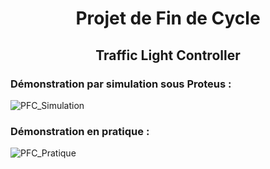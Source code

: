 


<h1 align="center">Projet de Fin de Cycle</h1>
<h2 align="center">Traffic Light Controller</h2>

### Démonstration par simulation sous Proteus :
![PFC_Simulation](https://user-images.githubusercontent.com/54779521/201481755-99d4760c-9660-4d79-8821-e0dd3098eb2b.gif)

### Démonstration en pratique :
![PFC_Pratique](https://user-images.githubusercontent.com/54779521/201483026-cacc1ac9-dded-4b8f-86fd-d985e41ba811.gif)
